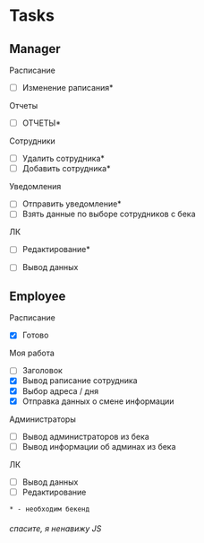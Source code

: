 # Tasks

## **Manager**

Расписание
- [ ] Изменение раписания*

Отчеты
- [ ] ОТЧЕТЫ*

Сотрудники
- [ ] Удалить сотрудника*
- [ ] Добавить сотрудника*

Уведомления
- [ ] Отправить уведомление*
- [ ] Взять данные по выборе сотрудников с бека

ЛК
- [ ] Редактирование*
- [ ] Вывод данных


## **Employee**

Расписание
- [x] Готово 

Моя работа
- [ ] Заголовок
- [x] Вывод раписание сотрудника
- [x] Выбор адреса / дня
- [x] Отправка данных о смене информации

Администраторы
- [ ] Вывод администраторов из бека
- [ ] Вывод информации об админах из бека

ЛК
- [ ] Вывод данных
- [ ] Редактирование

`* - необходим бекенд`



###### спасите, я ненавижу JS
